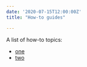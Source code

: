 ```yaml
---
date: '2020-07-15T12:00:00Z'
title: "How-to guides"

---
```


A list of how-to topics:
* <a href="">one</a>
* <a href="">two</a>
